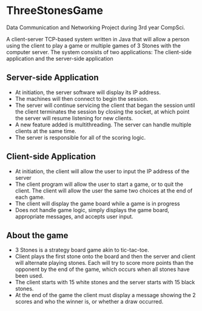 # ThreeStonesGame

Data Communication and Networking Project during 3rd year CompSci.

A client-server TCP-based system written in Java that will allow a person using the client to play a game or multiple games of 3 Stones with the computer server. The system consists of two applications: The client-side application and the server-side application

## Server-side Application
* At initiation, the server software will display its IP address.
* The machines will then connect to begin the session.
* The server will continue servicing the client that began the session until the client terminates the session by closing the socket, at which point the server will resume listening for new clients. 
* A new feature added is multithreading. The server can handle multiple clients at the same time.
* The server is responsible for all of the scoring logic.

## Client-side Application
* At initiation, the client will allow the user to input the IP address of the server
* The client program will allow the user to start a game, or to quit the client. The client will allow the user the same two choices at the end of each game.
* The client will display the game board while a game is in progress
* Does not handle game logic, simply displays the game board, appropriate messages, and accepts user input.

## About the game
* 3 Stones is a strategy board game akin to tic-tac-toe. 
* Client plays the first stone onto the board and then the server and client will alternate playing stones. Each will try to score more points than the opponent by the end of the game, which occurs when all stones have been used. 
* The client starts with 15 white stones and the server starts with 15 black stones. 
* At the end of the game the client must display a message showing the 2 scores and who the winner is, or whether a draw occurred. 
